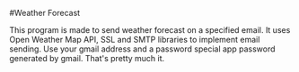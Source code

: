 #Weather Forecast

This program is made to send weather forecast on a specified email. It uses Open Weather Map API, SSL and SMTP libraries to implement email sending.
Use your gmail address and a password special app password generated by gmail.
That's pretty much it.
